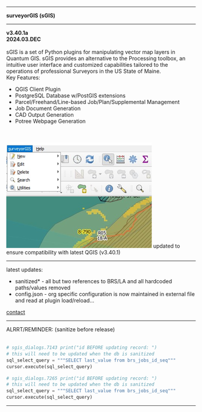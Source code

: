 <hr><b>surveyorGIS (sGIS)<hr>
v3.40.1a <br>
2024.03.DEC</b><br><br>
sGIS is a set of Python plugins for manipulating vector map layers in Quantum GIS.  sGIS provides an alternative to the Processing toolbox, an intuitive user interface and customized capabilities tailored to the operations of professional Surveyors in the US State of Maine.<br>
Key Features:<br>
<ul>
  <li>QGIS Client Plugin</li>
  <li>PostgreSQL Database w/PostGIS extensions</li>
  <li>Parcel/Freehand/Line-based Job/Plan/Supplemental Management</li>
  <li>Job Document Generation</li>
  <li>CAD Output Generation</li>
  <li>Potree Webpage Generation</li>
</ul>
<br><br>
<img src="./images/sgisSnap.jpg">
updated to ensure compatibility with latest QGIS (v3.40.1)<br>
<hr>
latest updates:
<ul>
<li>sanitized* - all but two references to BRS/LA and all hardcoded paths/values removed</li>
<li>config.json - org specific configuration is now maintained in external file and read at plugin load/reload...</ul>
<b></b><a href=mailto:t.schmaltz@brsmaine.com>contact</a></b>
<hr>ALRRT/REMINDER: (sanitize before release)<br><br>

```python
# sgis_dialogs.7143 print("id BEFORE updating record: ")
# this will need to be updated when the db is sanitized
sql_select_query = """SELECT last_value from brs_jobs_id_seq"""
cursor.execute(sql_select_query)
```

```python
# sgis_dialogs.7265 print("id BEFORE updating record: ")
# this will need to be updated when the db is sanitized
sql_select_query = """SELECT last_value from brs_jobs_id_seq"""
cursor.execute(sql_select_query)
```
<hr>
